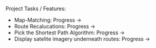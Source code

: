 Project Tasks / Features: 

- Map-Matching:   Progress ->
- Route Recalucations:   Progress ->
- Pick the Shortest Path Algorithm:   Progress ->
- Display satelite imagery underneath routes:  Progress ->  
